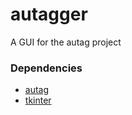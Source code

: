 # autagger
A GUI for the autag project

### Dependencies
- [autag](https://github.com/ruffyduck/autag)
- [tkinter](https://github.com/python/cpython/tree/master/Lib/tkinter)

